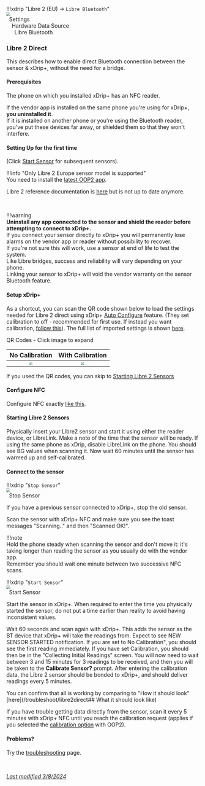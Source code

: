 !!!xdrip "Libre 2 (EU)  → `Libre Bluetooth`"  
    <img src="../../images/hamburger_menu.png" style="zoom:60%;" />  
    &ensp;Settings  
    &emsp;Hardware Data Source  
    &ensp;&emsp;Libre Bluetooth

### Libre 2 Direct

This describes how to enable direct Bluetooth connection between the sensor & xDrip+, without the need for a bridge.

#### Prerequisites

The phone on which you installed xDrip+ has an NFC reader.

If the vendor app is installed on the same phone you're using for xDrip+, **you uninstalled it**.  
If it is installed on another phone or you're using the Bluetooth reader, you've put these devices far away, or shielded them so that they won't interfere.

#### Setting Up for the first time

(Click [Start Sensor](#starting-libre-2-sensors) for subsequent sensors).

!!!info "Only Libre 2 Europe sensor model is supported"  
    You need to install the [latest OOP2 app](/use/OOP#oop2).


Libre 2 reference documentation is [here](https://www.minimallooper.com/post/how-to-setup-freestyle-libre-2-and-oop2-to-use-a-native-bluetooth-connection-in-xdrip) but is not up to date anymore.

</br>

!!!warning  
    **Uninstall any app connected to the sensor and shield the reader before attempting to connect to xDrip+.**  
    If you connect your sensor directly to xDrip+ you will permanently lose alarms on the vendor app or reader without possibility to recover.  
    If you're not sure this will work, use a sensor at end of life to test the system.  
    Like Libre bridges, success and reliability will vary depending on your phone.  
    Linking your sensor to xDrip+ will void the vendor warranty on the sensor Bluetooth feature.

#### Setup xDrip+

As a shortcut, you can scan the QR code shown below to load the settings needed for Libre 2 direct using xDrip+ [Auto Configure](/use/copysettings#auto-configure) feature. (They set calibration to off - recommended for first use. If instead you want calibration, [follow this](/install/libre2direct-calib)). The full list of imported settings is shown [here](/install/libre2direct-qr-settings).

QR Codes - Click image to expand

No Calibration             |  With Calibration
:-------------------------:|:-------------------------:
[<img src="../images/qr_libre2direct-nocalib-30.png" style="zoom:50%;" />](/install/libre2direct-qr-settings) | [<img src="../images/qr_libre2direct-calib-30.png" style="zoom:50%;" />](/install/libre2direct-calib)

If you used the QR codes, you can skip to [Starting Libre 2 Sensors](#starting-libre-2-sensors)

#### Configure NFC

Configure NFC exactly [like this](/install/libreNFC#enabling-nfc).

#### Starting Libre 2 Sensors

Physically insert your Libre2 sensor and start it using either the reader device, or LibreLink. Make a note of the time that the sensor will be ready. If using the same phone as xDrip, disable LibreLink on the phone. You should see BG values when scanning it. Now wait 60 minutes until the sensor has warmed up and self-calibrated.

#### Connect to the sensor

!!!xdrip "`Stop Sensor`"  
    <img src="../../images/hamburger_menu.png" style="zoom:60%;" />  
    &ensp;Stop Sensor  

If you have a previous sensor connected to xDrip+, stop the old sensor.

Scan the sensor with xDrip+ NFC and make sure you see the toast messages "Scanning.." and then  "Scanned OK!".

!!!note  
    Hold the phone steady when scanning the sensor and don't move it: it's taking longer than reading the sensor as you usually do with the vendor app.  
    Remember you should wait one minute between two successive NFC scans.

!!!xdrip "`Start Sensor`"  
    <img src="../../images/hamburger_menu.png" style="zoom:60%;" />  
    &ensp;Start Sensor  

Start the sensor in xDrip+. When required to enter the time you physically started the sensor, do not put a time earlier than reality to avoid having inconsistent values.

Wait 60 seconds and scan again with xDrip+. This adds the sensor as the BT device that xDrip+ will take the readings from. Expect to see NEW SENSOR STARTED notification. If you are set to No Calibration", you should see the first reading immediately. If you have set Calibration, you should then be in the "Collecting Initial Readings" screen.
You will now need to wait between 3 and 15 minutes for 3 readings to be received, and then you will be taken to the **Calibrate Sensor?** prompt.
After entering the calibration data, the Libre 2 sensor should be bonded to xDrip+, and should deliver readings every 5 minutes.

You can confirm that all is working by comparing to "How it should look" [here](/troubleshoot/libre2direct## What it should look like)

If you have trouble getting data directly from the sensor, scan it every 5 minutes with xDrip+ NFC until you reach the calibration request (applies if you selected the [calibration option](/use/misc#oop2) with OOP2).

#### Problems?

Try the [troubleshooting](/troubleshoot/libre2direct/) page.

</br>

[*Last modified 3/8/2024*](https://github.com/NightscoutFoundation/xDrip/releases/tag/2024.08.02)

